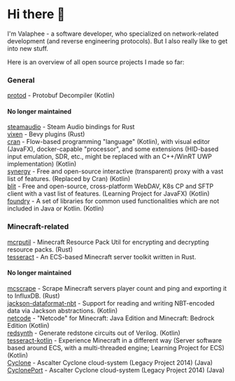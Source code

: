 # Hi there 👋

I'm Valaphee - a software developer, who specialized on network-related development (and reverse engineering protocols). But I also really like to get into new stuff.

Here is an overview of all open source projects I made so far:

### General
[protod](https://github.com/valaphee/protod) - Protobuf Decompiler (Kotlin)<br>

#### No longer maintained
[steamaudio](https://github.com/valaphee/steamaudio) - Steam Audio bindings for Rust<br>
[vixen](https://github.com/valaphee/vixen) - Bevy plugins (Rust)<br>
[cran](https://github.com/valaphee/cran) - Flow-based programming "language" (Kotlin), with visual editor (JavaFX), docker-capable "processor", and some extensions (HID-based input emulation, SDR, etc., might be replaced with an C++/WinRT UWP implementation) (Kotlin)<br>
[synergy](https://github.com/valaphee/synergy) - Free and open-source interactive (transparent) proxy with a vast list of features. (Replaced by Cran) (Kotlin)<br>
[blit](https://github.com/valaphee/blit) - Free and open-source, cross-platform WebDAV, K8s CP and SFTP client with a vast list of features. (Learning Project for JavaFX) (Kotlin)<br>
[foundry](https://github.com/valaphee/foundry) - A set of libraries for common used functionalities which are not included in Java or Kotlin. (Kotlin)<br>

### Minecraft-related
[mcrputil](https://github.com/valaphee/mcrputil) - Minecraft Resource Pack Util for encrypting and decrypting resource packs. (Rust)<br>
[tesseract](https://github.com/valaphee/tesseract) - An ECS-based Minecraft server toolkit written in Rust.<br>

#### No longer maintained
[mcscrape](https://github.com/valaphee/mcscrape) - Scrape Minecraft servers player count and ping and exporting it to InfluxDB. (Rust)<br>
[jackson-dataformat-nbt](https://github.com/valaphee/jackson-dataformat-nbt) - Support for reading and writing NBT-encoded data via Jackson abstractions. (Kotlin)<br>
[netcode](https://github.com/valaphee/netcode) - "Netcode" for Minecraft: Java Edition and Minecraft: Bedrock Edition (Kotlin)<br>
[redsynth](https://github.com/valaphee/redsynth) - Generate redstone circuits out of Verilog. (Kotlin)<br>
[tesseract-kotlin](https://github.com/valaphee/tesseract-kotlin) - Experience Minecraft in a different way (Server software based around ECS, with a multi-threaded engine; Learning Project for ECS) (Kotlin)<br>
[Cyclone](https://github.com/valaphee/Cyclone) - Ascalter Cyclone cloud-system (Legacy Project 2014) (Java)<br>
[CyclonePort](https://github.com/valaphee/Cyclone) - Ascalter Cyclone cloud-system (Legacy Project 2014) (Java)<br>
